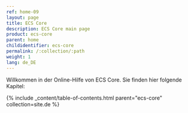 ```yaml
---
ref: home-09
layout: page
title: ECS Core
description: ECS Core main page
product: ecs-core
parent: home
childidentifier: ecs-core
permalink: /:collection/:path
weight: 1
lang: de_DE
---
```


Willkommen in der Online-Hilfe von ECS Core. Sie finden hier folgende Kapitel:

{% include _content/table-of-contents.html parent="ecs-core" collection=site.de %}